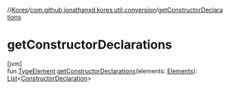 //[Kores](../../index.md)/[com.github.jonathanxd.kores.util.conversion](index.md)/[getConstructorDeclarations](get-constructor-declarations.md)

# getConstructorDeclarations

[jvm]\
fun [TypeElement](https://docs.oracle.com/javase/8/docs/api/javax/lang/model/element/TypeElement.html).[getConstructorDeclarations](get-constructor-declarations.md)(elements: [Elements](https://docs.oracle.com/javase/8/docs/api/javax/lang/model/util/Elements.html)): [List](https://kotlinlang.org/api/latest/jvm/stdlib/kotlin.collections/-list/index.html)<[ConstructorDeclaration](../com.github.jonathanxd.kores.base/-constructor-declaration/index.md)>
